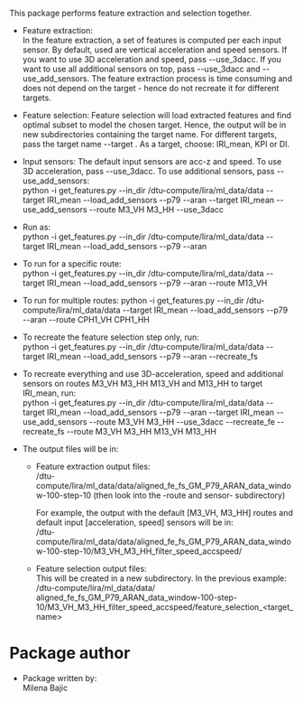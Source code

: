 This package performs feature extraction and selection together.

* Feature extraction:  
In the feature extraction, a set of features is computed per each input sensor. By default, used are vertical acceleration and speed sensors. If you want to use 3D acceleration and speed, pass --use_3dacc. If you want to use all additional sensors on top, pass --use_3dacc and --use_add_sensors. The feature extraction process is time consuming and does not depend on the target - hence do not recreate it for different targets. 

* Feature selection:
Feature selection will load extracted features and find optimal subset to model the chosen target. Hence, the output will be in new subdirectories containing the target name. For different targets, pass the target name --target <name>. As a target, choose: IRI_mean, KPI or DI.

* Input sensors:
The default input sensors are acc-z and speed. To use 3D acceleration, pass --use_3dacc. To use additional sensors, pass --use_add_sensors:  
python -i get_features.py --in_dir /dtu-compute/lira/ml_data/data --target IRI_mean --load_add_sensors --p79 --aran --target IRI_mean --use_add_sensors --route M3_VH M3_HH --use_3dacc 

* Run as:  
python -i get_features.py --in_dir /dtu-compute/lira/ml_data/data --target IRI_mean --load_add_sensors --p79 --aran  

* To run for a specific route:  
python -i get_features.py --in_dir /dtu-compute/lira/ml_data/data --target IRI_mean --load_add_sensors --p79 --aran --route M13_VH

* To run for multiple routes: 
python -i get_features.py --in_dir /dtu-compute/lira/ml_data/data --target IRI_mean --load_add_sensors --p79 --aran --route CPH1_VH CPH1_HH

* To recreate the feature selection step only, run:  
python -i get_features.py --in_dir /dtu-compute/lira/ml_data/data --target IRI_mean --load_add_sensors --p79 --aran --recreate_fs

* To recreate everything and use 3D-acceleration, speed and additional sensors on routes M3_VH M3_HH M13_VH and M13_HH to target IRI_mean, run:  
python -i get_features.py --in_dir /dtu-compute/lira/ml_data/data --target IRI_mean --load_add_sensors --p79 --aran --target IRI_mean --use_add_sensors --route M3_VH M3_HH --use_3dacc --recreate_fe --recreate_fs --route M3_VH M3_HH M13_VH M13_HH

* The output files will be in:
  
  * Feature extraction output files:  
    /dtu-compute/lira/ml_data/data/aligned_fe_fs_GM_P79_ARAN_data_window-100-step-10  (then look into the -route and sensor- subdirectory)
    
    For example, the output with the default [M3_VH, M3_HH] routes and default input [acceleration, speed] sensors will be in:      
    /dtu-compute/lira/ml_data/data/aligned_fe_fs_GM_P79_ARAN_data_window-100-step-10/M3_VH_M3_HH_filter_speed_accspeed/  

  * Feature selection output files:  
    This will be created in a new subdirectory. In the previous example:  
     /dtu-compute/lira/ml_data/data/ aligned_fe_fs_GM_P79_ARAN_data_window-100-step-10/M3_VH_M3_HH_filter_speed_accspeed/feature_selection_<target_name>
    

# Package author 
* Package written by: <br/>
Milena Bajic <br/>

